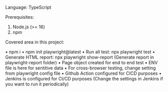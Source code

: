 Language: TypeScript

Prerequisites:

1. Node.js (>= 16)
2. npm

Covered area in this project:

• npm i
• npm init playwright@latest
• Run all test: npx playwright test
• Generate HTML report: npx playwright show-report (Generate report in playwright-report folder)
• Page object created for end to end test
• ENV file is here for sentitive data
• For cross-browser testing, change setting from playwright config file
• Github Action configured for CICD purposes
• Jenkins is configured for CI/CD purposes (Change the settings in Jenkins if you want to run it periodically)




